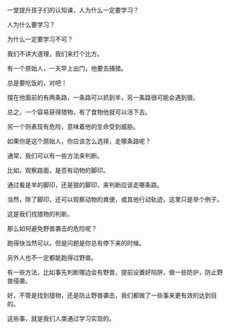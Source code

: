 一堂提升孩子们的认知课，人为什么一定要学习？



人为什么要学习？

为什么一定要学习不可？



我们不讲大道理，我们来打个比方。

有一个原始人，一天早上出门，他要去捕猎。

总是要吃饭的，对吧！

摆在他面前的有两条路，一条路可以抓到羊，另一条路很可能会遇到狼。

总之，一个容易获得猎物，有了食物他就可以活下去。

另一个则表现有危险，意味着他的生命受到威胁。

如果你是这个原始人，你应该怎么选择，走哪条路呢？



通常，我们可以有一些方法来判断。

比如，观察路面，是否有动物的脚印。

通过看是羊的脚印，还是狼的脚印，来判断应该走哪条路。



当然，除了脚印，还可以观察动物的粪便，或其他行动轨迹，这里只是举个例子。

这是我们找猎物的判断。

那么如何避免野兽袭击的危险呢？

跑得快当然可以，但是问题是你总有停下来的时候。

另外人也不一定都能跑得过野兽。

有一些方法，比如事先判断哪边会有野兽，提前设置好陷阱，做一些防护，防止野兽侵袭。



好，不管是找到猎物，还是防止野兽袭击，我们都做了一些事来更有效的达到目的。

这些事，就是我们人类通过学习实现的。








